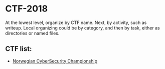 # CTF-2018

At the lowest level, organize by CTF name. Next, by activity, such as writeup.
Local organizing could be by category, and then by task, either as directories or named files.

## CTF list:

- [Norwegian CyberSecurity Championship](./ncsc18)


